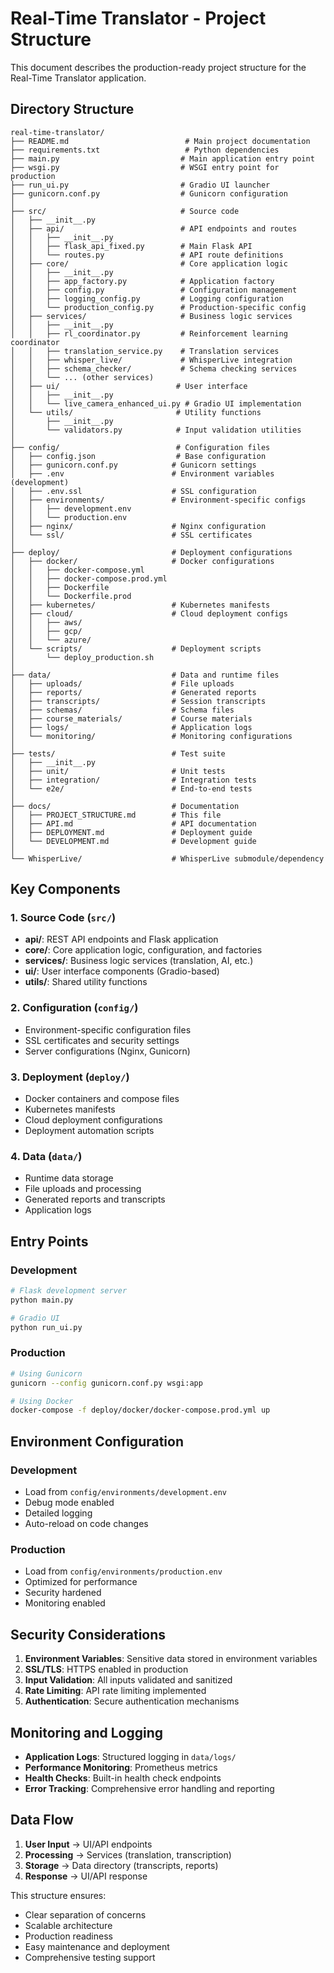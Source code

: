 # Real-Time Translator - Project Structure

This document describes the production-ready project structure for the Real-Time Translator application.

## Directory Structure

```
real-time-translator/
├── README.md                          # Main project documentation
├── requirements.txt                   # Python dependencies
├── main.py                           # Main application entry point
├── wsgi.py                           # WSGI entry point for production
├── run_ui.py                         # Gradio UI launcher
├── gunicorn.conf.py                  # Gunicorn configuration
│
├── src/                              # Source code
│   ├── __init__.py
│   ├── api/                          # API endpoints and routes
│   │   ├── __init__.py
│   │   ├── flask_api_fixed.py        # Main Flask API
│   │   └── routes.py                 # API route definitions
│   ├── core/                         # Core application logic
│   │   ├── __init__.py
│   │   ├── app_factory.py            # Application factory
│   │   ├── config.py                 # Configuration management
│   │   ├── logging_config.py         # Logging configuration
│   │   └── production_config.py      # Production-specific config
│   ├── services/                     # Business logic services
│   │   ├── __init__.py
│   │   ├── rl_coordinator.py         # Reinforcement learning coordinator
│   │   ├── translation_service.py    # Translation services
│   │   ├── whisper_live/             # WhisperLive integration
│   │   ├── schema_checker/           # Schema checking services
│   │   └── ... (other services)
│   ├── ui/                          # User interface
│   │   ├── __init__.py
│   │   └── live_camera_enhanced_ui.py # Gradio UI implementation
│   └── utils/                       # Utility functions
│       ├── __init__.py
│       └── validators.py            # Input validation utilities
│
├── config/                          # Configuration files
│   ├── config.json                  # Base configuration
│   ├── gunicorn.conf.py            # Gunicorn settings
│   ├── .env                        # Environment variables (development)
│   ├── .env.ssl                    # SSL configuration
│   ├── environments/               # Environment-specific configs
│   │   ├── development.env
│   │   └── production.env
│   ├── nginx/                      # Nginx configuration
│   └── ssl/                        # SSL certificates
│
├── deploy/                         # Deployment configurations
│   ├── docker/                     # Docker configurations
│   │   ├── docker-compose.yml
│   │   ├── docker-compose.prod.yml
│   │   ├── Dockerfile
│   │   └── Dockerfile.prod
│   ├── kubernetes/                 # Kubernetes manifests
│   ├── cloud/                      # Cloud deployment configs
│   │   ├── aws/
│   │   ├── gcp/
│   │   └── azure/
│   └── scripts/                    # Deployment scripts
│       └── deploy_production.sh
│
├── data/                           # Data and runtime files
│   ├── uploads/                    # File uploads
│   ├── reports/                    # Generated reports
│   ├── transcripts/                # Session transcripts
│   ├── schemas/                    # Schema files
│   ├── course_materials/           # Course materials
│   ├── logs/                       # Application logs
│   └── monitoring/                 # Monitoring configurations
│
├── tests/                          # Test suite
│   ├── __init__.py
│   ├── unit/                       # Unit tests
│   ├── integration/                # Integration tests
│   └── e2e/                        # End-to-end tests
│
├── docs/                           # Documentation
│   ├── PROJECT_STRUCTURE.md        # This file
│   ├── API.md                      # API documentation
│   ├── DEPLOYMENT.md               # Deployment guide
│   └── DEVELOPMENT.md              # Development guide
│
└── WhisperLive/                    # WhisperLive submodule/dependency
```

## Key Components

### 1. Source Code (`src/`)
- **api/**: REST API endpoints and Flask application
- **core/**: Core application logic, configuration, and factories
- **services/**: Business logic services (translation, AI, etc.)
- **ui/**: User interface components (Gradio-based)
- **utils/**: Shared utility functions

### 2. Configuration (`config/`)
- Environment-specific configuration files
- SSL certificates and security settings
- Server configurations (Nginx, Gunicorn)

### 3. Deployment (`deploy/`)
- Docker containers and compose files
- Kubernetes manifests
- Cloud deployment configurations
- Deployment automation scripts

### 4. Data (`data/`)
- Runtime data storage
- File uploads and processing
- Generated reports and transcripts
- Application logs

## Entry Points

### Development
```bash
# Flask development server
python main.py

# Gradio UI
python run_ui.py
```

### Production
```bash
# Using Gunicorn
gunicorn --config gunicorn.conf.py wsgi:app

# Using Docker
docker-compose -f deploy/docker/docker-compose.prod.yml up
```

## Environment Configuration

### Development
- Load from `config/environments/development.env`
- Debug mode enabled
- Detailed logging
- Auto-reload on code changes

### Production
- Load from `config/environments/production.env`
- Optimized for performance
- Security hardened
- Monitoring enabled

## Security Considerations

1. **Environment Variables**: Sensitive data stored in environment variables
2. **SSL/TLS**: HTTPS enabled in production
3. **Input Validation**: All inputs validated and sanitized
4. **Rate Limiting**: API rate limiting implemented
5. **Authentication**: Secure authentication mechanisms

## Monitoring and Logging

- **Application Logs**: Structured logging in `data/logs/`
- **Performance Monitoring**: Prometheus metrics
- **Health Checks**: Built-in health check endpoints
- **Error Tracking**: Comprehensive error handling and reporting

## Data Flow

1. **User Input** → UI/API endpoints
2. **Processing** → Services (translation, transcription)
3. **Storage** → Data directory (transcripts, reports)
4. **Response** → UI/API response

This structure ensures:
-  Clear separation of concerns
-  Scalable architecture
-  Production readiness
-  Easy maintenance and deployment
-  Comprehensive testing support
